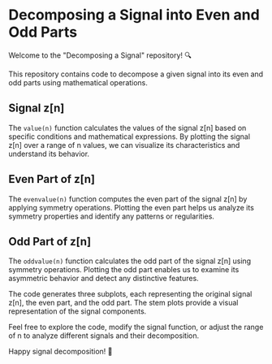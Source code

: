 # Decomposing a Signal into Even and Odd Parts

Welcome to the "Decomposing a Signal" repository! 🔍

This repository contains code to decompose a given signal into its even and odd parts using mathematical operations.

## Signal z[n]
The `value(n)` function calculates the values of the signal z[n] based on specific conditions and mathematical expressions. By plotting the signal z[n] over a range of n values, we can visualize its characteristics and understand its behavior.

## Even Part of z[n]
The `evenvalue(n)` function computes the even part of the signal z[n] by applying symmetry operations. Plotting the even part helps us analyze its symmetry properties and identify any patterns or regularities.

## Odd Part of z[n]
The `oddvalue(n)` function calculates the odd part of the signal z[n] using symmetry operations. Plotting the odd part enables us to examine its asymmetric behavior and detect any distinctive features.

The code generates three subplots, each representing the original signal z[n], the even part, and the odd part. The stem plots provide a visual representation of the signal components.

Feel free to explore the code, modify the signal function, or adjust the range of n to analyze different signals and their decomposition.

Happy signal decomposition! 🔬
